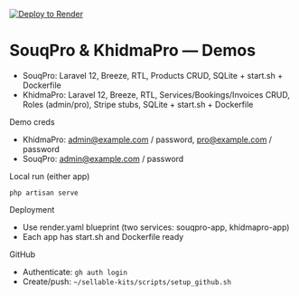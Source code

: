 [![Deploy to Render](https://render.com/images/deploy-to-render-button.svg)](https://render.com/deploy?repo=https://github.com/moha1132/souqpro-khidmapro-demos)

# SouqPro & KhidmaPro — Demos

- SouqPro: Laravel 12, Breeze, RTL, Products CRUD, SQLite + start.sh + Dockerfile
- KhidmaPro: Laravel 12, Breeze, RTL, Services/Bookings/Invoices CRUD, Roles (admin/pro), Stripe stubs, SQLite + start.sh + Dockerfile

Demo creds
- KhidmaPro: admin@example.com / password, pro@example.com / password
- SouqPro: admin@example.com / password

Local run (either app)
```
php artisan serve
```
Deployment
- Use render.yaml blueprint (two services: souqpro-app, khidmapro-app)
- Each app has start.sh and Dockerfile ready

GitHub
- Authenticate: `gh auth login`
- Create/push: `~/sellable-kits/scripts/setup_github.sh`
